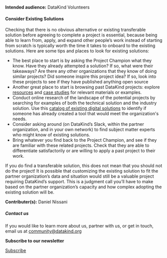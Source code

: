




**Intended audience:**
DataKind Volunteers






#### Consider Existing Solutions


Checking that there is no obvious alternative or existing transferable solution before agreeing to complete a project is essential, because being able to learn from, apply, and expand other people’s work instead of starting from scratch is typically worth the time it takes to onboard to the existing solutions. Here are some tips and places to look for existing solutions: 


* The best place to start is by asking the Project Champion what they know. Have they already attempted a solution? If so, what were their takeaways? Are there any other organizations that they know of doing similar projects? Did someone inspire this project idea? If so, look into these projects to see if they have published anything open source
* Another great place to start is browsing past DataKind projects: explore [resources](https://docs.google.com/document/d/1nK2DOSGr5_PogKnWt0ZzJ4OnQWEaaHN6dNz4JcKCPAU/edit#heading=h.yrp7h7p5jy3j) and [case studies](https://www.datakind.org/blog/) for relevant materials or examples.
* Conduct online research of the landscape of the potential projects by searching for examples of both the technical solution and the industry solution. Use this [catalog of existing digital solutions](https://dial.global/announcing-the-launch-of-the-dial-catalog-of-digital-solutions/)  to identify if someone has already created a tool that would meet the organization's needs.
* Consider asking around (on DataKind’s Slack, within the partner organization, and in your own network) to find subject matter experts who might know of existing solutions.
* Bring whatever you find back to the Project Champion, and see if they are familiar with these related projects. Check that they are able to differentiate satisfactorily or are willing to apply a past project to their work.


If you do find a transferable solution, this does not mean that you should not do the project! It is possible that customizing the existing solution to fit the partner organization’s data and situation would still be a valuable project requiring DataKind’s support. This is a judgment call you’ll have to make based on the partner organization’s capacity and how complex adopting the existing solution will be.


 **Contributer(s):** Daniel Nissani







##### Contact us


If you would like to learn more about us, partner with us, or get in touch, email us at community@datakind.org



 
**Subscribe to our newsletter**
  

[Subscribe](https://www.datakind.org/subscribe/)



